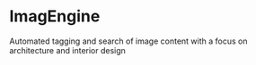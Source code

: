 # ImagEngine
Automated tagging and search of image content with a focus on architecture and interior design
